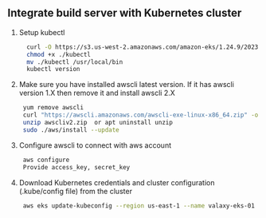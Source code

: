 ## Integrate build server with Kubernetes cluster 

1. Setup kubectl   
   ```sh 
     curl -O https://s3.us-west-2.amazonaws.com/amazon-eks/1.24.9/2023-01-11/bin/linux/amd64/kubectl
     chmod +x ./kubectl
     mv ./kubectl /usr/local/bin
     kubectl version
   ``` 

1. Make sure you have installed awscli latest version. If it has awscli version 1.X then remove it and install awscli 2.X  
    ```sh 
     yum remove awscli 
     curl "https://awscli.amazonaws.com/awscli-exe-linux-x86_64.zip" -o "awscliv2.zip"
     unzip awscliv2.zip  or apt uninstall unzip
     sudo ./aws/install --update
    ```

1. Configure awscli to connect with aws account  
    ```sh 
     aws configure
     Provide access_key, secret_key
    ```

1. Download Kubernetes credentials and cluster configuration (.kube/config file) from the cluster  

   ```sh 
    aws eks update-kubeconfig --region us-east-1 --name valaxy-eks-01
   ```

